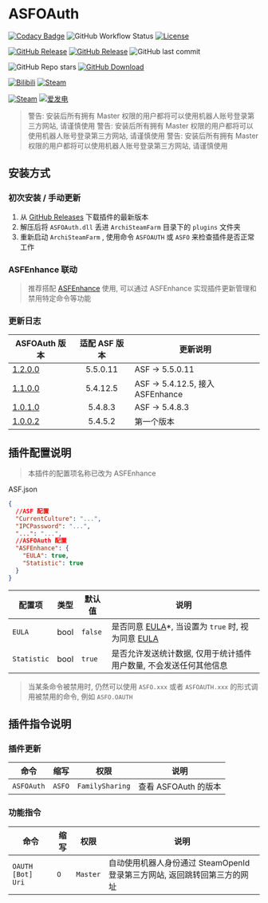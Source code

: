 # ASFOAuth

[![Codacy Badge](https://app.codacy.com/project/badge/Grade/45b50288f8b14ebda915ed89e0382648)](https://www.codacy.com/gh/chr233/ASFOAuth/dashboard)
![GitHub Workflow Status](https://img.shields.io/github/actions/workflow/status/chr233/ASFOAuth/autobuild.yml?logo=github)
[![License](https://img.shields.io/github/license/chr233/ASFOAuth?logo=apache)](https://github.com/chr233/ASFOAuth/blob/master/license)

[![GitHub Release](https://img.shields.io/github/v/release/chr233/ASFOAuth?logo=github)](https://github.com/chr233/ASFOAuth/releases)
[![GitHub Release](https://img.shields.io/github/v/release/chr233/ASFOAuth?include_prereleases&label=pre-release&logo=github)](https://github.com/chr233/ASFOAuth/releases)
![GitHub last commit](https://img.shields.io/github/last-commit/chr233/ASFOAuth?logo=github)

![GitHub Repo stars](https://img.shields.io/github/stars/chr233/ASFOAuth?logo=github)
[![GitHub Download](https://img.shields.io/github/downloads/chr233/ASFOAuth/total?logo=github)](https://img.shields.io/github/v/release/chr233/ASFOAuth)

[![Bilibili](https://img.shields.io/badge/bilibili-Chr__-00A2D8.svg?logo=bilibili)](https://space.bilibili.com/5805394)
[![Steam](https://img.shields.io/badge/steam-Chr__-1B2838.svg?logo=steam)](https://steamcommunity.com/id/Chr_)

[![Steam](https://img.shields.io/badge/steam-donate-1B2838.svg?logo=steam)](https://steamcommunity.com/tradeoffer/new/?partner=221260487&token=xgqMgL-i)
[![爱发电](https://img.shields.io/badge/爱发电-chr__-ea4aaa.svg?logo=github-sponsors)](https://afdian.net/@chr233)

<!-- ASFOAuth 介绍 & 使用指南: [https://keylol.com/t887696-1-1](https://keylol.com/t887696-1-1) -->

> 警告: 安装后所有拥有 Master 权限的用户都将可以使用机器人账号登录第三方网站, 请谨慎使用
> 警告: 安装后所有拥有 Master 权限的用户都将可以使用机器人账号登录第三方网站, 请谨慎使用
> 警告: 安装后所有拥有 Master 权限的用户都将可以使用机器人账号登录第三方网站, 请谨慎使用

## 安装方式

### 初次安装 / 手动更新

1. 从 [GitHub Releases](https://github.com/chr233/ASFOAuth/releases) 下载插件的最新版本
2. 解压后将 `ASFOAuth.dll` 丢进 `ArchiSteamFarm` 目录下的 `plugins` 文件夹
3. 重新启动 `ArchiSteamFarm` , 使用命令 `ASFOAUTH` 或 `ASFO` 来检查插件是否正常工作

### ASFEnhance 联动

> 推荐搭配 [ASFEnhance](https://github.com/chr233/ASFEnhance) 使用, 可以通过 ASFEnhance 实现插件更新管理和禁用特定命令等功能

### 更新日志

| ASFOAuth 版本                                                      | 适配 ASF 版本 | 更新说明                         |
| ------------------------------------------------------------------ | :-----------: | -------------------------------- |
| [1.2.0.0](https://github.com/chr233/ASFOAuth/releases/tag/1.1.0.0) |   5.5.0.11    | ASF -> 5.5.0.11                  |
| [1.1.0.0](https://github.com/chr233/ASFOAuth/releases/tag/1.1.0.0) |   5.4.12.5    | ASF -> 5.4.12.5, 接入 ASFEnhance |
| [1.0.1.0](https://github.com/chr233/ASFOAuth/releases/tag/1.0.1.0) |    5.4.8.3    | ASF -> 5.4.8.3                   |
| [1.0.0.2](https://github.com/chr233/ASFOAuth/releases/tag/1.0.0.2) |    5.4.5.2    | 第一个版本                       |

## 插件配置说明

> 本插件的配置项名称已改为 ASFEnhance

ASF.json

```json
{
  //ASF 配置
  "CurrentCulture": "...",
  "IPCPassword": "...",
  "...": "...",
  //ASFOAuth 配置
  "ASFEnhance": {
    "EULA": true,
    "Statistic": true
  }
}
```

| 配置项      | 类型 | 默认值  | 说明                                                                 |
| ----------- | ---- | ------- | -------------------------------------------------------------------- |
| `EULA`      | bool | `false` | 是否同意 [EULA](#EULA)\*, 当设置为 `true` 时, 视为同意 [EULA](#EULA) |
| `Statistic` | bool | `true`  | 是否允许发送统计数据, 仅用于统计插件用户数量, 不会发送任何其他信息   |

> 当某条命令被禁用时, 仍然可以使用 `ASFO.xxx` 或者 `ASFOAUTH.xxx` 的形式调用被禁用的命令, 例如 `ASFO.OAUTH`

## 插件指令说明

### 插件更新

| 命令       | 缩写   | 权限            | 说明                 |
| ---------- | ------ | --------------- | -------------------- |
| `ASFOAuth` | `ASFO` | `FamilySharing` | 查看 ASFOAuth 的版本 |

### 功能指令

| 命令              | 缩写 | 权限     | 说明                                                                      |
| ----------------- | ---- | -------- | ------------------------------------------------------------------------- |
| `OAUTH [Bot] Uri` | `O`  | `Master` | 自动使用机器人身份通过 SteamOpenId 登录第三方网站, 返回跳转回第三方的网址 |
